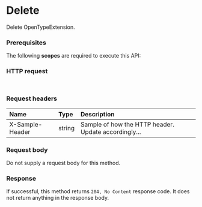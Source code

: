# Delete

Delete OpenTypeExtension.
### Prerequisites
The following **scopes** are required to execute this API: 
### HTTP request
<!-- { "blockType": "ignored" } -->
```http


```
### Request headers
| Name       | Type | Description|
|:---------------|:--------|:----------|
| X-Sample-Header  | string  | Sample of how the HTTP header. Update accordingly...|

### Request body
Do not supply a request body for this method.


### Response
If successful, this method returns `204, No Content` response code. It does not return anything in the response body.


<!-- uuid: 3386d49e-5a87-4c1b-9e2e-c98fd6f3741a
2015-10-15 16:49:29 UTC -->
<!-- {
  "type": "#page.annotation",
  "description": "Delete",
  "keywords": "",
  "section": "documentation",
  "tocPath": ""
}-->